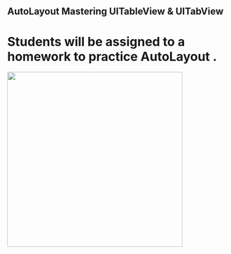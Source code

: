 ## AutoLayout Mastering UITableView & UITabView
# Students will be assigned to a homework to practice AutoLayout . 



<img src = https://user-images.githubusercontent.com/34104180/141260144-b3ca6fdd-cee2-464d-98c6-f92f4df55667.PNG width="400" hieght="400" />

